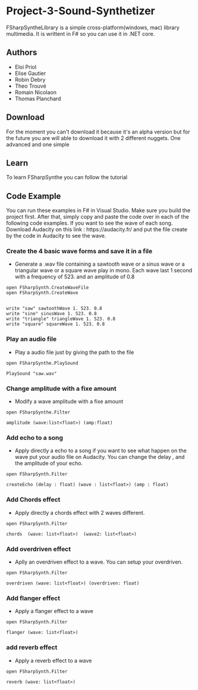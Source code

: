 <h1>Project-3-Sound-Synthetizer</h1>

FSharpSyntheLibrary is a simple cross-platform(windows, mac) library multimedia. It is writtent in F# so you can use it in .NET core.

<h2>Authors</h2>

- Eloi Priol
- Elise Gautier
- Robin Debry
- Theo Trouvé
- Romain Nicolaon
- Thomas Planchard 

<h2>Download</h2>
For the moment you can't download it because it's an alpha version but for the future you are will able to download it with 2 different nuggets. One advanced and one simple 

<h2>Learn</h2>
To learn FSharpSynthe you can follow the tutorial

<h2>Code Example</h2>
You can run these examples in F# in Visual Studio. Make sure you build the project first. After that, simply copy and paste the code over in each of the following code examples. If you want to see the wave of each song. Download Audacity on this link : https://audacity.fr/ and put the file create by the code in Audacity to see the wave. 

<h3>Create the 4 basic wave forms and save it in a file</h3>
  
- Generate a .wav file containing a sawtooth wave or a sinus wave or a triangular wave or a square wave play in mono. Each wave last 1 second with a frequency of 523. and an amplitude of 0.8

```f#
open FSharpSynth.CreateWaveFile
open FSharpSynth.CreateWave


write "saw" sawtoothWave 1. 523. 0.8 
write "sine" sinusWave 1. 523. 0.8 
write "triangle" triangleWave 1. 523. 0.8 
write "square" squareWave 1. 523. 0.8 
```

<h3>Play an audio file</h3> 

- Play a audio file just by giving the path to the file 
  
```f#
open FSharpSynthe.PlaySound

PlaySound "saw.wav"
```

<h3>Change amplitude with a fixe amount</h3>

- Modify a wave amplitude with a fixe amount
```f#
open FSharpSynthe.Filter

amplitude (wave:list<float>) (amp:float)
```


<h3>Add echo to a song</h3>

- Apply directly a echo to a song if you want to see what happen on the wave put your audio file on Audacity. You can change the delay , and the amplitude of your echo.

```f#
open FSharpSynth.Filter

createEcho (delay : float) (wave : list<float>) (amp : float)
```

<h3>Add Chords effect</h3>

- Apply directly a chords effect with 2 waves different.
  
```f#
open FSharpSynth.Filter

chords  (wave: list<float>)  (wave2: list<float>)
```


<h3>Add overdriven effect</h3>

- Aplly an overdriven effect to a wave. You can setup your overdriven.

```f#
open FSharpSynth.Filter

overdriven (wave: list<float>) (overdriven: float)
```

<h3>Add flanger effect</h3>

- Apply a flanger effect to a wave 
  
```f#
open FSharpSynth.Filter

flanger (wave: list<float>)

```


<h3>add reverb effect</h3>


- Apply a reverb effect to a wave 
  
```f#
open FSharpSynth.Filter

reverb (wave: list<float>)

```
